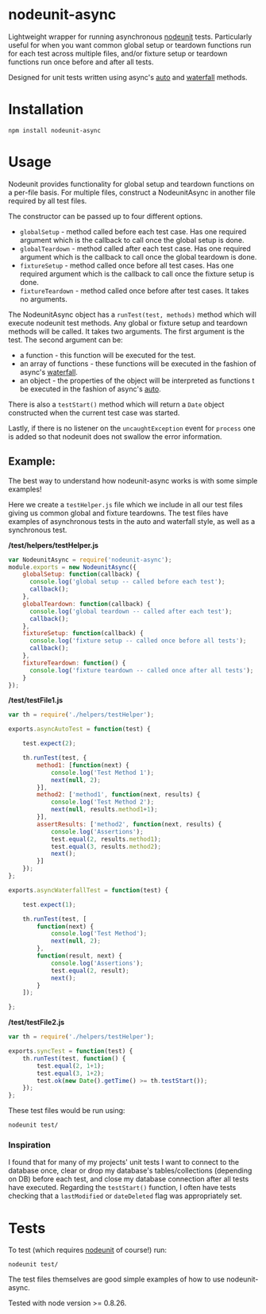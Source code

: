 nodeunit-async
==============

Lightweight wrapper for running asynchronous [nodeunit](https://github.com/caolan/nodeunit) tests. Particularly useful for when you want common global setup or teardown
functions run for each test across multiple files, and/or fixture setup or teardown functions run once before and after all tests.

Designed for unit tests written using async's [auto](https://github.com/caolan/async#auto) and [waterfall](https://github.com/caolan/async#waterfall) methods.


Installation
============

    npm install nodeunit-async

Usage
=============

Nodeunit provides functionality for global setup and teardown functions on a per-file basis. For multiple files, construct a
NodeunitAsync in another file required by all test files.

The constructor can be passed up to four different options.

* ```globalSetup``` - method called before each test case. Has one required argument which is the callback to call once the global setup is done.
* ```globalTeardown``` - method called after each test case. Has one required argument which is the callback to call once the global teardown is done.
* ```fixtureSetup``` - method called once before all test cases. Has one required argument which is the callback to call once the fixture setup is done.
* ```fixtureTeardown``` - method called once before after test cases. It takes no arguments.

The NodeunitAsync object has a ```runTest(test, methods)``` method which will execute nodeunit test methods. Any global or fixture setup and teardown methods will be called. It takes two arguments. The first argument is the test. The second argument can be:

* a function - this function will be executed for the test.
* an array of functions - these functions will be executed in the fashion of async's [waterfall](https://github.com/caolan/async#waterfall).
* an object - the properties of the object will be interpreted as functions t be executed in the fashion of async's [auto](https://github.com/caolan/async#auto).

There is also a ```testStart()``` method which will return a ```Date``` object constructed when the current test case was started.

Lastly, if there is no listener on the ```uncaughtException``` event for ```process``` one is added so that nodeunit does not swallow the error information.

## Example: ##

The best way to understand how nodeunit-async works is with some simple examples!

Here we create a ```testHelper.js``` file which we include in all our test files giving us common global and fixture teardowns.
The test files have examples of asynchronous tests in the auto and waterfall style, as well as a synchronous test.

**/test/helpers/testHelper.js**

```javascript
var NodeunitAsync = require('nodeunit-async');
module.exports = new NodeunitAsync({
    globalSetup: function(callback) {
      console.log('global setup -- called before each test');
      callback();
    },
    globalTeardown: function(callback) {
      console.log('global teardown -- called after each test');
      callback();
    },
    fixtureSetup: function(callback) {
      console.log('fixture setup -- called once before all tests');
      callback();
    },
    fixtureTeardown: function() {
      console.log('fixture teardown -- called once after all tests');
    }
});
```

**/test/testFile1.js**

```javascript
var th = require('./helpers/testHelper');

exports.asyncAutoTest = function(test) {

    test.expect(2);

    th.runTest(test, {
        method1: [function(next) {
            console.log('Test Method 1');
            next(null, 2);
        }],
        method2: ['method1', function(next, results) {
            console.log('Test Method 2');
            next(null, results.method1+1);
        }],
        assertResults: ['method2', function(next, results) {
            console.log('Assertions');
            test.equal(2, results.method1);
            test.equal(3, results.method2);
            next();
        }]
    });
};

exports.asyncWaterfallTest = function(test) {

    test.expect(1);

    th.runTest(test, [
        function(next) {
            console.log('Test Method');
            next(null, 2);
        },
        function(result, next) {
            console.log('Assertions');
            test.equal(2, result);
            next();
        }
    ]);

};
```

**/test/testFile2.js**

```javascript
var th = require('./helpers/testHelper');

exports.syncTest = function(test) {
    th.runTest(test, function() {
        test.equal(2, 1+1);
        test.equal(3, 1+2);
        test.ok(new Date().getTime() >= th.testStart());
    });
};
```

These test files would be run using:

    nodeunit test/

### Inspiration ###

I found that for many of my projects' unit tests I want to connect to the database once, clear or drop my database's tables/collections (depending on DB) before each test, and close my database connection after all tests have executed.
Regarding the ```testStart()``` function, I often have tests checking that a ```lastModified``` or ```dateDeleted``` flag was appropriately set.

Tests
=====
To test (which requires [nodeunit](https://github.com/caolan/nodeunit) of course!) run:

    nodeunit test/

The test files themselves are good simple examples of how to use nodeunit-async.

Tested with node version >= 0.8.26.